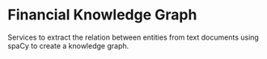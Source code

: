 # Financial Knowledge Graph

Services to extract the relation between entities from text documents using spaCy to create a knowledge graph.
